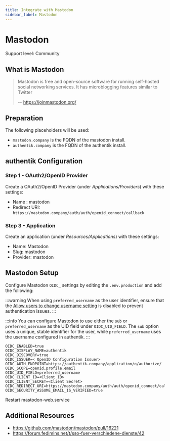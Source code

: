 ```yaml
---
title: Integrate with Mastodon
sidebar_label: Mastodon
---
```


# Mastodon

<span class="badge badge--secondary">Support level: Community</span>

## What is Mastodon

> Mastodon is free and open-source software for running self-hosted social networking services. It has microblogging features similar to Twitter
>
> -- https://joinmastodon.org/

## Preparation

The following placeholders will be used:

- `mastodon.company` is the FQDN of the mastodon install.
- `authentik.company` is the FQDN of the authentik install.

## authentik Configuration

### Step 1 - OAuth2/OpenID Provider

Create a OAuth2/OpenID Provider (under _Applications/Providers_) with these settings:

- Name : mastodon
- Redirect URI: `https://mastodon.company/auth/auth/openid_connect/callback`

### Step 3 - Application

Create an application (under _Resources/Applications_) with these settings:

- Name: Mastodon
- Slug: mastodon
- Provider: mastodon

## Mastodon Setup

Configure Mastodon `OIDC_` settings by editing the `.env.production` and add the following:

:::warning
When using `preferred_username` as the user identifier, ensure that the [Allow users to change username setting](https://docs.goauthentik.io/docs/sys-mgmt/settings#allow-users-to-change-username) is disabled to prevent authentication issues.
:::

:::info
You can configure Mastodon to use either the `sub` or `preferred_username` as the UID field under `OIDC_UID_FIELD`. The `sub` option uses a unique, stable identifier for the user, while `preferred_username` uses the username configured in authentik.
:::

```
OIDC_ENABLED=true
OIDC_DISPLAY_NAME=authentik
OIDC_DISCOVERY=true
OIDC_ISSUER=< OpenID Configuration Issuer>
OIDC_AUTH_ENDPOINT=https://authentik.company/application/o/authorize/
OIDC_SCOPE=openid,profile,email
OIDC_UID_FIELD=preferred_username
OIDC_CLIENT_ID=<Client ID>
OIDC_CLIENT_SECRET=<Client Secret>
OIDC_REDIRECT_URI=https://mastodon.company/auth/auth/openid_connect/callback
OIDC_SECURITY_ASSUME_EMAIL_IS_VERIFIED=true
```

Restart mastodon-web.service

## Additional Resources

- https://github.com/mastodon/mastodon/pull/16221
- https://forum.fedimins.net/t/sso-fuer-verschiedene-dienste/42
